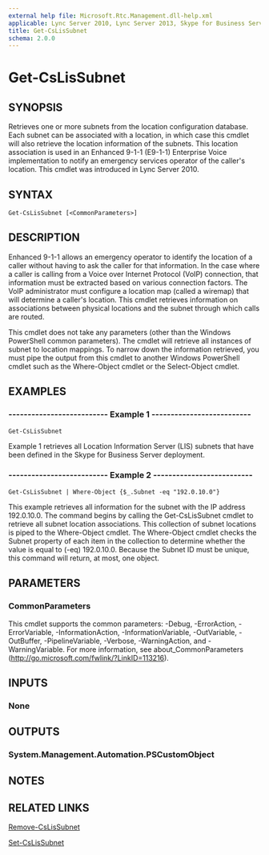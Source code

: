 ```yaml
---
external help file: Microsoft.Rtc.Management.dll-help.xml
applicable: Lync Server 2010, Lync Server 2013, Skype for Business Server 2015, Skype for Business Server 2019
title: Get-CsLisSubnet
schema: 2.0.0
---
```


# Get-CsLisSubnet

## SYNOPSIS
Retrieves one or more subnets from the location configuration database.
Each subnet can be associated with a location, in which case this cmdlet will also retrieve the location information of the subnets.
This location association is used in an Enhanced 9-1-1 (E9-1-1) Enterprise Voice implementation to notify an emergency services operator of the caller's location.
This cmdlet was introduced in Lync Server 2010.


## SYNTAX

```
Get-CsLisSubnet [<CommonParameters>]
```

## DESCRIPTION
Enhanced 9-1-1 allows an emergency operator to identify the location of a caller without having to ask the caller for that information.
In the case where a caller is calling from a Voice over Internet Protocol (VoIP) connection, that information must be extracted based on various connection factors.
The VoIP administrator must configure a location map (called a wiremap) that will determine a caller's location.
This cmdlet retrieves information on associations between physical locations and the subnet through which calls are routed.

This cmdlet does not take any parameters (other than the Windows PowerShell common parameters).
The cmdlet will retrieve all instances of subnet to location mappings.
To narrow down the information retrieved, you must pipe the output from this cmdlet to another Windows PowerShell cmdlet such as the Where-Object cmdlet or the Select-Object cmdlet.


## EXAMPLES

### -------------------------- Example 1 --------------------------
```
Get-CsLisSubnet
```

Example 1 retrieves all Location Information Server (LIS) subnets that have been defined in the Skype for Business Server deployment.

### -------------------------- Example 2 --------------------------
```
Get-CsLisSubnet | Where-Object {$_.Subnet -eq "192.0.10.0"}
```

This example retrieves all information for the subnet with the IP address 192.0.10.0.
The command begins by calling the Get-CsLisSubnet cmdlet to retrieve all subnet location associations.
This collection of subnet locations is piped to the Where-Object cmdlet.
The Where-Object cmdlet checks the Subnet property of each item in the collection to determine whether the value is equal to (-eq) 192.0.10.0.
Because the Subnet ID must be unique, this command will return, at most, one object.


## PARAMETERS

### CommonParameters
This cmdlet supports the common parameters: -Debug, -ErrorAction, -ErrorVariable, -InformationAction, -InformationVariable, -OutVariable, -OutBuffer, -PipelineVariable, -Verbose, -WarningAction, and -WarningVariable. For more information, see about_CommonParameters (http://go.microsoft.com/fwlink/?LinkID=113216).

## INPUTS

### None


## OUTPUTS

### System.Management.Automation.PSCustomObject


## NOTES


## RELATED LINKS

[Remove-CsLisSubnet](Remove-CsLisSubnet.md)

[Set-CsLisSubnet](Set-CsLisSubnet.md)


